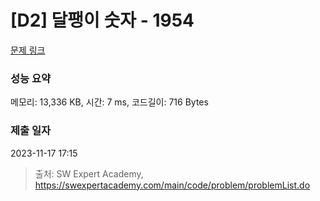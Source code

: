 # [D2] 달팽이 숫자 - 1954 

[문제 링크](https://swexpertacademy.com/main/code/problem/problemDetail.do?contestProbId=AV5PobmqAPoDFAUq) 

### 성능 요약

메모리: 13,336 KB, 시간: 7 ms, 코드길이: 716 Bytes

### 제출 일자

2023-11-17 17:15



> 출처: SW Expert Academy, https://swexpertacademy.com/main/code/problem/problemList.do